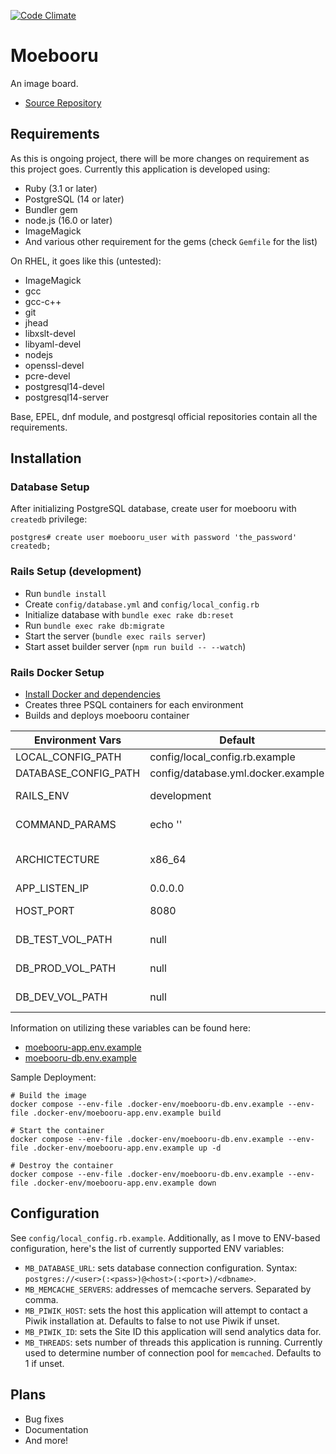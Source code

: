 [![Code Climate](https://codeclimate.com/github/moebooru/moebooru.png)](https://codeclimate.com/github/moebooru/moebooru)

Moebooru
========

An image board.

* [Source Repository](https://github.com/moebooru/moebooru)

Requirements
------------

As this is ongoing project, there will be more changes on requirement as this project goes. Currently this application is developed using:

* Ruby (3.1 or later)
* PostgreSQL (14 or later)
* Bundler gem
* node.js (16.0 or later)
* ImageMagick
* And various other requirement for the gems (check `Gemfile` for the list)

On RHEL, it goes like this (untested):

* ImageMagick
* gcc
* gcc-c++
* git
* jhead
* libxslt-devel
* libyaml-devel
* nodejs
* openssl-devel
* pcre-devel
* postgresql14-devel
* postgresql14-server

Base, EPEL, dnf module, and postgresql official repositories contain all the requirements.

Installation
------------

### Database Setup

After initializing PostgreSQL database, create user for moebooru with `createdb` privilege:

    postgres# create user moebooru_user with password 'the_password' createdb;


### Rails Setup (development)

* Run `bundle install`
* Create `config/database.yml` and `config/local_config.rb`
* Initialize database with `bundle exec rake db:reset`
* Run `bundle exec rake db:migrate`
* Start the server (`bundle exec rails server`)
* Start asset builder server (`npm run build -- --watch`)

### Rails Docker Setup

* [Install Docker and dependencies](https://docs.docker.com/engine/install/)
* Creates three PSQL containers for each environment
* Builds and deploys moebooru container

| Environment Vars     | Default                            | Description                                                                  |
|----------------------|------------------------------------|------------------------------------------------------------------------------|
| LOCAL_CONFIG_PATH    | config/local_config.rb.example     | Sets the local path config                                                   |
| DATABASE_CONFIG_PATH | config/database.yml.docker.example | Sets the database path config                                                |
| RAILS_ENV            | development                        | Sets the environment to deploy moebooru                                      |
| COMMAND_PARAMS       | echo ''                            | Runs command on container creation                                           |
| ARCHICTECTURE        | x86_64                             | Sets architecture to use. Please refer to https://hub.docker.com/_/ruby/tags |
| APP_LISTEN_IP        | 0.0.0.0                            | Sets moebooru listen IP                                                      |
| HOST_PORT            | 8080                               | Sets port on host to bind to moebooru port                                   |
| DB_TEST_VOL_PATH     | null                               | Sets Postgresql DB Volume Path for Test environment                          |
| DB_PROD_VOL_PATH     | null                               | Sets Postgresql DB Volume Path for Prod environment                          |
| DB_DEV_VOL_PATH      | null                               | Sets Postgresql DB Volume Path for Dev environment                           |

Information on utilizing these variables can be found here:
* [moebooru-app.env.example](.docker-env/moebooru-app.env.example)
* [moebooru-db.env.example](.docker-env/moebooru-db.env.example)

Sample Deployment:
```
# Build the image
docker compose --env-file .docker-env/moebooru-db.env.example --env-file .docker-env/moebooru-app.env.example build

# Start the container
docker compose --env-file .docker-env/moebooru-db.env.example --env-file .docker-env/moebooru-app.env.example up -d

# Destroy the container
docker compose --env-file .docker-env/moebooru-db.env.example --env-file .docker-env/moebooru-app.env.example down
```

Configuration
-------------

See `config/local_config.rb.example`. Additionally, as I move to ENV-based configuration, here's the list of currently supported ENV variables:

- `MB_DATABASE_URL`: sets database connection configuration. Syntax: `postgres://<user>(:<pass>)@<host>(:<port>)/<dbname>`.
- `MB_MEMCACHE_SERVERS`: addresses of memcache servers. Separated by comma.
- `MB_PIWIK_HOST`: sets the host this application will attempt to contact a Piwik installation at. Defaults to false to not use Piwik if unset.
- `MB_PIWIK_ID`: sets the Site ID this application will send analytics data for.
- `MB_THREADS`: sets number of threads this application is running. Currently used to determine number of connection pool for `memcached`. Defaults to 1 if unset.

Plans
-----

* Bug fixes
* Documentation
* And more!
